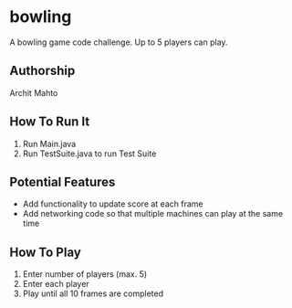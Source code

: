 # bowling

A bowling game code challenge. Up to 5 players can play.

## Authorship

Archit Mahto

## How To Run It

1. Run Main.java
2. Run TestSuite.java to run Test Suite

## Potential Features

* Add functionality to update score at each frame
* Add networking code so that multiple machines can play at the same time

## How To Play

1. Enter number of players (max. 5)
2. Enter each player
3. Play until all 10 frames are completed
